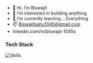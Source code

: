 - 👋 Hi, I’m Biswajit
- 👀 I’m interested in building anything
- 🌱 I’m currently learning ...Everything
- 📫 Biswajitsahu1045@gmail.com
- linkedin.com/in/biswajit-1045s

### Tech Stack
![Skills](https://skillicons.dev/icons?i=java,js,ts,python,react,nodejs,flutter,androidstudio,aws,googlecloud,firebase,mongodb,mysql,arduino,docker,jenkins,git,linux,postman)
